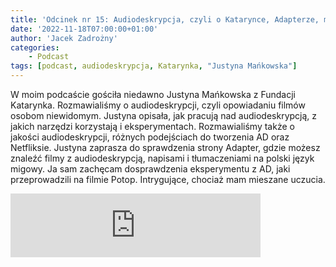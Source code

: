```yaml
---
title: 'Odcinek nr 15: Audiodeskrypcja, czyli o Katarynce, Adapterze, meczach, Netfliksie i eksperymentach'
date: '2022-11-18T07:00:00+01:00'
author: 'Jacek Zadrożny'
categories:
    - Podcast
tags: [podcast, audiodeskrypcja, Katarynka, "Justyna Mańkowska"]
---
```


W moim podcaście gościła niedawno Justyna Mańkowska z Fundacji Katarynka. Rozmawialiśmy o audiodeskrypcji, czyli opowiadaniu filmów osobom niewidomym. Justyna opisała, jak pracują nad audiodeskrypcją, z jakich narzędzi korzystają i eksperymentach. Rozmawialiśmy także o jakości audiodeskrypcji, różnych podejściach do tworzenia AD oraz Netfliksie. Justyna zaprasza do sprawdzenia strony Adapter, gdzie możesz znaleźć filmy z audiodeskrypcją, napisami i tłumaczeniami na polski język migowy. Ja sam zachęcam dosprawdzenia eksperymentu z AD, jaki przeprowadzili na filmie Potop. Intrygujące, chociaż mam mieszane uczucia.

<iframe src="https://anchor.fm/jaczad/embed/episodes/Audiodeskrypcja--czyli-o-Katarynce--Adapterze--meczach--Netfliksie-i-eksperymentach-e1qrrdt" height="102px" width="400px" frameborder="0" scrolling="no"></iframe>
